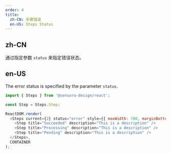 ```yaml
---
order: 4
title: 
  zh-CN: 步骤错误
  en-US: Steps Status
---
```


## zh-CN

通过指定参数 `status` 来指定错误状态。

## en-US

The error status is specified by the parameter `status`.

```js
import { Steps } from '@sensoro-design/react';

const Step = Steps.Step;

ReactDOM.render(
  <Steps current={2} status="error" style={{ maxWidth: 780, marginBottom: 40 }}>
    <Step title="Succeeded" description="This is a description" />
    <Step title="Processing" description="This is a description" />
    <Step title="Pending" description="This is a description" />
  </Steps>,
  CONTAINER
);
```
